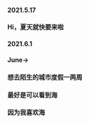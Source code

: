  #### 2021.5.17
 
 #### Hi，夏天就快要来啦
 
 #### 2021.6.1
 #### June->
 #### 想去陌生的城市度假一两周
 #### 最好是可以看到海
 #### 因为我喜欢海

           



<!--
**WaldinsamKeit/WaldinsamKeit** is a ✨ _special_ ✨ repository because its `README.md` (this file) appears on your GitHub profile.

Here are some ideas to get you started:

- 🔭 I’m currently working on ...
- 🌱 I’m currently learning ...
- 👯 I’m looking to collaborate on ...
- 🤔 I’m looking for help with ...
- 💬 Ask me about ...
- 📫 How to reach me: ...
- 😄 Pronouns: ...
- ⚡ Fun fact: ...
-->
